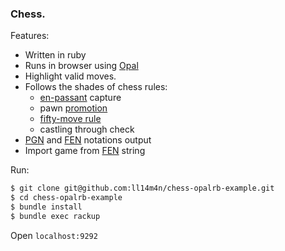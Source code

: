 ### Chess.

Features:

* Written in ruby
* Runs in browser using [Opal](http://opalrb.org/)
* Highlight valid moves.
* Follows the shades of  chess rules:  
    * [en-passant]( https://en.wikipedia.org/wiki/En_passant ) capture
    * pawn [promotion](https://en.wikipedia.org/wiki/Promotion_(chess))
    * [fifty-move rule](https://en.wikipedia.org/wiki/Fifty-move_rule) 
    * castling through check
* [PGN](https://en.wikipedia.org/wiki/Portable_Game_Notation) and [FEN](https://en.wikipedia.org/wiki/Forsyth-Edwards_Notation) notations output
* Import game from [FEN](https://en.wikipedia.org/wiki/Forsyth-Edwards_Notation) string
   
Run: 

```sh
$ git clone git@github.com:ll14m4n/chess-opalrb-example.git
$ cd chess-opalrb-example
$ bundle install 
$ bundle exec rackup
```

Open `localhost:9292`